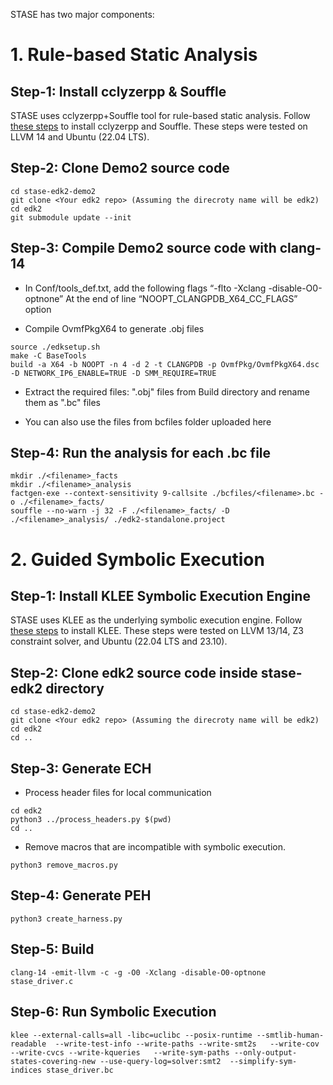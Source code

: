 STASE has two major components:



# 1. Rule-based Static Analysis

## Step-1: Install cclyzerpp & Souffle 
STASE uses cclyzerpp+Souffle tool for rule-based static analysis. Follow [these steps](install_sa.md) to install cclyzerpp and Souffle. These steps were tested on LLVM 14 and Ubuntu (22.04 LTS). 

## Step-2: Clone Demo2 source code
```
cd stase-edk2-demo2
git clone <Your edk2 repo> (Assuming the direcroty name will be edk2)
cd edk2
git submodule update --init
```

## Step-3: Compile Demo2 source code with clang-14
- In Conf/tools_def.txt, add the following flags “-flto -Xclang -disable-O0-optnone” At the end of line “NOOPT_CLANGPDB_X64_CC_FLAGS” option

- Compile OvmfPkgX64 to generate .obj files
```
source ./edksetup.sh
make -C BaseTools
build -a X64 -b NOOPT -n 4 -d 2 -t CLANGPDB -p OvmfPkg/OvmfPkgX64.dsc -D NETWORK_IP6_ENABLE=TRUE -D SMM_REQUIRE=TRUE
```
- Extract the required files: "<filename>.obj" files from Build directory and rename them as "<filename>.bc" files

- You can also use the files from bcfiles folder uploaded here

## Step-4: Run the analysis for each .bc file
```
mkdir ./<filename>_facts
mkdir ./<filename>_analysis
factgen-exe --context-sensitivity 9-callsite ./bcfiles/<filename>.bc -o ./<filename>_facts/
souffle --no-warn -j 32 -F ./<filename>_facts/ -D ./<filename>_analysis/ ./edk2-standalone.project
```






# 2. Guided Symbolic Execution

## Step-1: Install KLEE Symbolic Execution Engine 
STASE uses KLEE as the underlying symbolic execution engine. Follow [these steps](install_klee.md) to install KLEE. These steps were tested on LLVM 13/14, Z3 constraint solver, and  Ubuntu (22.04 LTS and 23.10). 

## Step-2: Clone edk2 source code inside stase-edk2 directory
```
cd stase-edk2-demo2
git clone <Your edk2 repo> (Assuming the direcroty name will be edk2)
cd edk2
cd ..
```

## Step-3: Generate ECH
- Process header files for local communication
```
cd edk2
python3 ../process_headers.py $(pwd)
cd ..
```

- Remove macros that are incompatible with symbolic execution.
```
python3 remove_macros.py
```


## Step-4: Generate PEH

```
python3 create_harness.py
```

## Step-5: Build
```
clang-14 -emit-llvm -c -g -O0 -Xclang -disable-O0-optnone stase_driver.c
```
## Step-6: Run Symbolic Execution
```
klee --external-calls=all -libc=uclibc --posix-runtime --smtlib-human-readable  --write-test-info --write-paths --write-smt2s   --write-cov  --write-cvcs --write-kqueries   --write-sym-paths --only-output-states-covering-new --use-query-log=solver:smt2  --simplify-sym-indices stase_driver.bc
```


